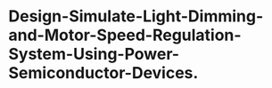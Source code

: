 # Design-Simulate-Light-Dimming-and-Motor-Speed-Regulation-System-Using-Power-Semiconductor-Devices.